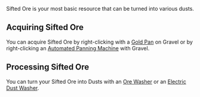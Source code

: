 Sifted Ore is your most basic resource that can be turned into various dusts.

## Acquiring Sifted Ore
You can acquire Sifted Ore by right-clicking with a [Gold Pan](https://github.com/TheBusyBiscuit/Slimefun4/wiki/Gold-Pan) on Gravel or by right-clicking an [Automated Panning Machine](https://github.com/TheBusyBiscuit/Slimefun4/wiki/Automated-Panning-Machine) with Gravel.

## Processing Sifted Ore
You can turn your Sifted Ore into Dusts with an [Ore Washer](https://github.com/TheBusyBiscuit/Slimefun4/wiki/Ore-Washer) or an [Electric Dust Washer](https://github.com/TheBusyBiscuit/Slimefun4/wiki/Electric-Dust-Washer).
